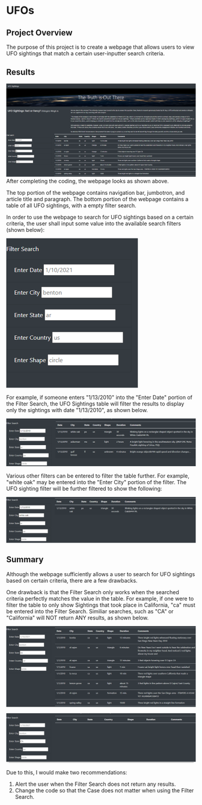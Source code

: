 # UFOs

## Project Overview
The purpose of this project is to create a webpage that allows users to view UFO sightings that match a certain user-inputter search criteria.

## Results

![Webpage Example](images/webpage.PNG)
After completing the coding, the webpage looks as shown above.

The top portion of the webpage contains navigation bar, jumbotron, and article title and paragraph. 
The bottom portion of the webpage contains a table of all UFO sightings, with a empty filter search.

In order to use the webpage to search for UFO sightings based on a certain criteria, the user shall input some value into the available search filters (shown below):

![Filter Search Empty](images/filterSearch.PNG)

For example, if someone enters "1/13/2010" into the "Enter Date" portion of the Filter Search, the UFO Sightings table will filter the results to display only the sightings with date "1/13/2010", as shown below.

![Filter Search on Date only](images/dateSearch.PNG)

Various other filters can be entered to filter the table further. For example, "white oak" may be entered into the "Enter City" portion of the filter. The UFO sighting filter will be further filtered to show the following:

![Filter Search on Date and City](images/dateCitySearch.PNG) 

## Summary
Although the webpage sufficiently allows a user to search for UFO sightings based on certain criteria, there are a few drawbacks.

One drawback is that the Filter Search only works when the searched criteria perfectly matches the value in the table. For example, if one were to filter the table to only show Sightings that took place in California, "ca" must be entered into the Filter Search. Similiar searches, such as "CA" or "California" will NOT return ANY results, as shown below. 

![Search City "ca"](images/caSearch.PNG)

![Search City "CA"](images/caSearchError.PNG)

Due to this, I would make two recommendations:
1. Alert the user when the Filter Search does not return any results.
2. Change the code so that the Case does not matter when using the Filter Search. 

